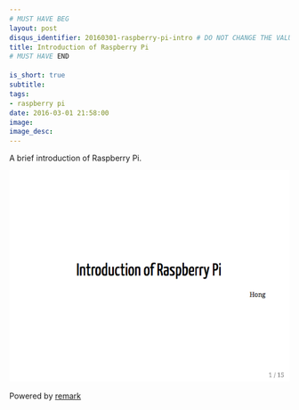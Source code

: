 ```yaml
---
# MUST HAVE BEG
layout: post
disqus_identifier: 20160301-raspberry-pi-intro # DO NOT CHANGE THE VALUE ONCE SET
title: Introduction of Raspberry Pi
# MUST HAVE END

is_short: true
subtitle:
tags: 
- raspberry pi
date: 2016-03-01 21:58:00
image: 
image_desc: 
---
```


A brief introduction of Raspberry Pi.

<!-- at least one blank line before <div>, <p>, <pre> or <table>,
and one blank after </div>.
but you can use <span>, <cite>, <del> freely -->
<div style="text-align: center;">
  <a href="/slides/raspberry-pi/raspberry-pi-intro.html">
  <img src="/images/blog/raspberry.png" alt="raspberry pi" style="width:600px;">
  </a>
</div>


Powered by [remark](https://gnab.github.io/remark/#1)



